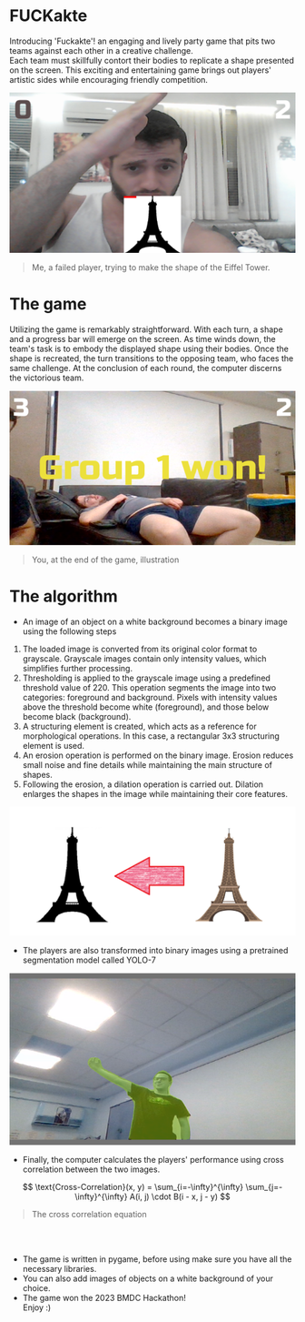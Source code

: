 # FUCKakte
Introducing 'Fuckakte'! an engaging and lively party game that pits two teams against each other in a creative challenge. <br/> 
Each team must skillfully contort their bodies to replicate a shape presented on the screen. This exciting and entertaining game brings out players' artistic sides while encouraging friendly competition. <br/> 

![Alt Text](https://github.com/itsikshteinberger/FUCKakte/blob/main/sim/simolation.jpg)
> Me, a failed player, trying to make the shape of the Eiffel Tower.

# The game
Utilizing the game is remarkably straightforward. With each turn, a shape and a progress bar will emerge on the screen. As time winds down, the team's task is to embody the displayed shape using their bodies. Once the shape is recreated, the turn transitions to the opposing team, who faces the same challenge. At the conclusion of each round, the computer discerns the victorious team.

![Alt Text](https://github.com/itsikshteinberger/FUCKakte/blob/main/sim/end.png)
> You, at the end of the game, illustration

# The algorithm

* An image of an object on a white background becomes a binary image using the following steps
1. The loaded image is converted from its original color format to grayscale. Grayscale images contain only intensity values, which simplifies further processing.
2. Thresholding is applied to the grayscale image using a predefined threshold value of 220. This operation segments the image into two categories: foreground and background. Pixels with intensity values above the threshold become white (foreground), and those below become black (background).
3. A structuring element is created, which acts as a reference for morphological operations. In this case, a rectangular 3x3 structuring element is used.
4. An erosion operation is performed on the binary image. Erosion reduces small noise and fine details while maintaining the main structure of shapes.
5. Following the erosion, a dilation operation is carried out. Dilation enlarges the shapes in the image while maintaining their core features.

![Alt Text](https://github.com/itsikshteinberger/FUCKakte/blob/main/sim/Figure_1.png)

* The players are also transformed into binary images using a pretrained segmentation model called YOLO-7

![Alt Text](https://github.com/itsikshteinberger/FUCKakte/blob/main/sim/yolo.png)

* Finally, the computer calculates the players' performance using cross correlation between the two images.

$$
\text{Cross-Correlation}(x, y) = \sum_{i=-\infty}^{\infty} \sum_{j=-\infty}^{\infty} A(i, j) \cdot B(i - x, j - y)
$$

> The cross correlation equation

<br/> <br/>
* The game is written in pygame, before using make sure you have all the necessary libraries. <br/>
* You can also add images of objects on a white background of your choice. <br/>
* The game won the 2023 BMDC Hackathon! <br/>
Enjoy :)





